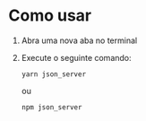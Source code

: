 # Como usar

1. Abra uma nova aba no terminal
2. Execute o seguinte comando:
   
   ```
   yarn json_server
   ```

   ou

   ```
   npm json_server
   ```